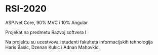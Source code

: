 # RSI-2020
ASP.Net Core, 90% MVC i 10% Angular

Projekat na predmetu Razvoj softvera I

Na projektu su ucestvovali studenti fakulteta informacijskih tehnologija
Haris Basic, Dzenan Kukic i Adnan Mahovkic.
